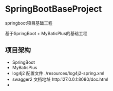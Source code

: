 # SpringBootBaseProject
springboot项目基础工程

基于SpringBoot + MyBatisPlus的基础工程

## 项目架构
- SpringBoot
- MyBatisPlus
- log4j2 配置文件 ./resources/log4j2-spring.xml 
- swagger2 文档地址 http:127.0.0.1:8080/doc.html
- 